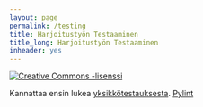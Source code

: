 ```yaml
---
layout: page
permalink: /testing
title: Harjoitustyön Testaaminen
title_long: Harjoitustyön Testaaminen
inheader: yes
---
```


<a rel="license" href="http://creativecommons.org/licenses/by-nc-sa/3.0/">
  <img alt="Creative Commons -lisenssi" style="border-width:0" src="https://i.creativecommons.org/l/by-nc-sa/3.0/88x31.png"
  />
</a>

Kannattaa ensin lukea [yksikkötestauksesta](/unittest).
[Pylint](/pylint)


